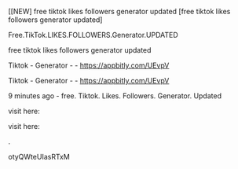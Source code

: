 [[NEW] free tiktok likes followers generator updated [free tiktok likes followers generator updated]

Free.TikTok.LIKES.FOLLOWERS.Generator.UPDATED

free tiktok likes followers generator updated

Tiktok - Generator - - https://appbitly.com/UEvpV

Tiktok - Generator - - https://appbitly.com/UEvpV

9 minutes ago - free. Tiktok. Likes. Followers. Generator. Updated

visit here:

visit here:

.

otyQWteUIasRTxM

